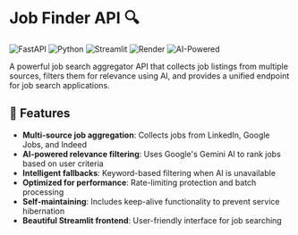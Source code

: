 # Job Finder API 🔍

![FastAPI](https://img.shields.io/badge/FastAPI-005571?style=for-the-badge&logo=fastapi)
![Python](https://img.shields.io/badge/Python-3776AB?style=for-the-badge&logo=python&logoColor=white)
![Streamlit](https://img.shields.io/badge/Streamlit-FF4B4B?style=for-the-badge&logo=Streamlit&logoColor=white)
![Render](https://img.shields.io/badge/Render-46E3B7?style=for-the-badge&logo=render&logoColor=white)
![AI-Powered](https://img.shields.io/badge/AI--Powered-8A2BE2?style=for-the-badge)

A powerful job search aggregator API that collects job listings from multiple sources, filters them for relevance using AI, and provides a unified endpoint for job search applications.

## 🌟 Features

- **Multi-source job aggregation**: Collects jobs from LinkedIn, Google Jobs, and Indeed
- **AI-powered relevance filtering**: Uses Google's Gemini AI to rank jobs based on user criteria
- **Intelligent fallbacks**: Keyword-based filtering when AI is unavailable
- **Optimized for performance**: Rate-limiting protection and batch processing
- **Self-maintaining**: Includes keep-alive functionality to prevent service hibernation
- **Beautiful Streamlit frontend**: User-friendly interface for job searching

